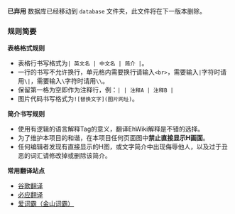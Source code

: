 ﻿**已弃用** 数据库已经移动到 `database` 文件夹，此文件将在下一版本删除。

### 规则简要
**表格格式规则**
* 表格行书写格式为`| 英文名 | 中文名 | 简介 |`。
* 一行的书写不允许换行，单元格内需要换行请输入`<br>`，需要输入`|`字符时请用`\|`，需要输入`\`字符时请用`\\`。
* 保留第一格为空即作为注释行，例：`| | 注释A | 注释B |`
* 图片代码书写格式为`![替换文字](图片网址)`。

**简介书写规则**
* 使用有逻辑的语言解释Tag的意义，翻译EhWiki解释是不错的选择。
* 为了维护本项目的和谐，在本项目任何页面图中**禁止直接显示H画面**。
* 任何编辑者发现有直接显示的H图，或文字简介中出现侮辱他人，以及过于丑恶的词汇请修改掉或删除该简介。

**常用翻译站点**
* [谷歌翻译](http://translate.google.cn/)
* [必应翻译](http://www.bing.com/translator/)
* [爱词霸（金山词霸）](http://www.iciba.com/)